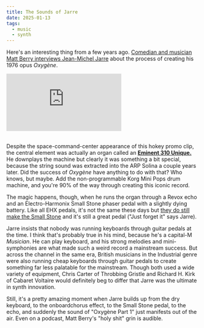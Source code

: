 ```yaml
---
title: The Sounds of Jarre
date: 2025-01-13
tags:
  - music
  - synth
---
```


Here's an interesting thing from a few years ago. [Comedian and musician Matt Berry interviews Jean-Michel Jarre](https://planetjarre.podigee.io/8-neue-episode) about the process of creating his 1976 opus *Oxygène*.    

<div class='embed-container'><iframe src='https://www.youtube.com/embed/kSIMVnPA994' frameborder='0' allowfullscreen></iframe></div>
&nbsp;  

Despite the space-command-center appearance of this hokey promo clip, the central element was actually an organ called an **[Eminent 310 Unique.](https://en.wikipedia.org/wiki/Eminent_310_Unique)** He downplays the machine but clearly it was something a bit special, because the string sound was extracted into the ARP Solina a couple years later. Did the success of *Oxygène* have anything to do with that? Who knows, but maybe. Add the non-programmable Korg Mini Pops drum machine, and you're 90% of the way through creating this iconic record.

The magic happens, though, when he runs the organ through a Revox echo and an Electro-Harmonix Small Stone phaser pedal with a slightly dying battery. Like all EHX pedals, it's not the same these days but [they do still make the Small Stone](https://www.ehx.com/products/small-stone/) and it's still a great pedal ("Just forget it" says Jarre).

Jarre insists that nobody was running keyboards through guitar pedals at the time. I think that's probably true in his mind, because he's a capital-M *Musician*. He can play keyboard, and his strong melodies and mini-symphonies are what made such a weird record a mainstream success. But across the channel in the same era, British musicians in the Industrial genre were also running cheap keyboards through guitar pedals to create something far less palatable for the mainstream. Though both used a wide variety of equipment, Chris Carter of Throbbing Gristle and Richard H. Kirk of Cabaret Voltaire would definitely beg to differ that Jarre was the ultimate in synth innovation.

Still, it's a pretty amazing moment when Jarre builds up from the dry keyboard, to the onboardchorus effect, to the Small Stone pedal, to the echo, and suddenly the sound of "Oxygène Part 1" just manifests out of the air. Even on a podcast, Matt Berry's "holy shit" grin is audible.
